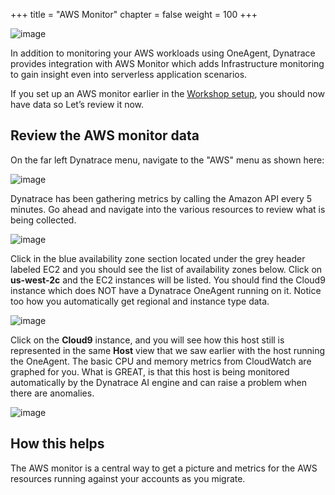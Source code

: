 +++
title = "AWS Monitor"
chapter = false
weight = 100
+++

![image](/images/florian.png)

In addition to monitoring your AWS workloads using OneAgent, Dynatrace provides integration with AWS Monitor which adds Infrastructure monitoring to gain insight even into serverless application scenarios.

If you set up an AWS monitor earlier in the [Workshop setup](/15_workshop_setup/15_aws_monitor.html), you should now have data so Let’s review it now.

## Review the AWS monitor data

On the far left Dynatrace menu, navigate to the "AWS" menu as shown here:

![image](/images/dt-aws-dashboard-menu.png)

Dynatrace has been gathering metrics by calling the Amazon API every 5 minutes. Go ahead and navigate into the various resources to review what is being collected.  

![image](/images/dt-aws-dashboard.png)

Click in the blue availability zone section located under the grey header labeled EC2 and you should see the list of availability zones below.  Click on **us-west-2c** and the EC2 instances will be listed. You should  find the Cloud9 instance which does NOT have a Dynatrace OneAgent running on it. Notice too how you automatically get regional and instance type data.

![image](/images/aws-monitor-list.png)

Click on the **Cloud9** instance, and you will see how this host still is represented in the same **Host** view that we saw earlier with the host running the OneAgent. The basic CPU and memory metrics from CloudWatch are graphed for you.  What is GREAT, is that this host is being monitored automatically by the Dynatrace AI engine and can raise a problem when there are anomalies.

![image](/images/aws-monitor-host.png)


## How this helps

The AWS monitor is a central way to get a picture and metrics for the AWS resources running against your accounts as you migrate. 